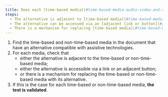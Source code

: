 ```yaml
---
title: Does each [time-based media](#time-based-media-audio-video-and-synchronised) and [non-time-based media](#non-time-based-media) that has a [compatible with assistive technologies](#compatible-with-assistive-technologies) alternative meet one of these conditions?
steps:
  - The alternative is adjacent to [time-based media](#time-based-media-audio-video-and-synchronised) or [non-time-based media](#non-time-based-media).
  - The alternative can be accessed via an [adjacent link or button](#adjacent-link-or-button).
  - There is a mechanism for replacing [time-based media](#time-based-media-audio-video-and-synchronised) or [non-time-based media](#non-time-based-media) with its alternative.
---
```


1. Find the time-based and non-time-based media in the document that have an alternative compatible with assistive technologies.
2. For each media, check that
   - either the alternative is adjacent to the time-based or non-time-based media;
   - either the alternative is accessible via a link or an adjacent button;
   - or there is a mechanism for replacing the time-based or non-time-based media with its alternative.
3. If this is the case for each time-based or non-time-based media, **the test is validated**.